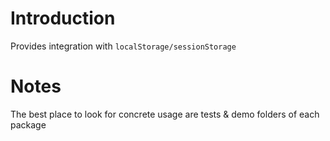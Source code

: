 # Introduction

Provides integration with `localStorage/sessionStorage`

# Notes
The best place to look for concrete usage are tests & demo folders of each package